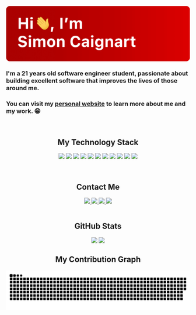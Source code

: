 <img align="center" src="https://github.com/SimonCaignart/SimonCaignart/blob/main/github-banner.gif" alt="Header">

### I'm a 21 years old software engineer student, passionate about building excellent software that improves the lives of those around me.

### You can visit my [personal website](https://simoncaignart.com) to learn more about me and my work. 😁

<br/>
<h2 align="center">My Technology Stack</h2>
<p align="center">
<a href="#"><img src="https://img.shields.io/badge/java-%23ED8B00.svg?style=for-the-badge&logo=java&logoColor=white"/></a>
<a href="#"><img src="https://img.shields.io/badge/C%23-9558B2.svg?style=for-the-badge&logo=c-sharp&logoColor=white"/></a>
<a href="#"><img src="https://img.shields.io/badge/-JavaScript-black?style=for-the-badge&logo=javascript"/></a>
<a href="#"><img src="https://img.shields.io/badge/node.js-%2343853D.svg?style=for-the-badge&logo=node.js&logoColor=white"/></a>
<a href="#"><img src="https://img.shields.io/badge/VueJs-%2335495e.svg?style=for-the-badge&logo=vuedotjs&logoColor=%234FC08D"/></a>
<a href="#"><img src="https://img.shields.io/badge/Nuxt-black?style=for-the-badge&logo=nuxt.js&logoColor=white"/></a> 
<a href="#"><img src="https://img.shields.io/badge/TailwindCSS-%2338B2AC.svg?style=for-the-badge&logo=tailwind-css&logoColor=white"/></a>
<a href="#"><img src="https://img.shields.io/badge/MongoDB-%234ea94b.svg?style=for-the-badge&logo=mongodb&logoColor=white"/></a>
<a href="#"><img src="https://img.shields.io/badge/-MySQL-%23F5F5F5?style=for-the-badge&logo=mysql"/></a>
<a href="#"><img src="https://img.shields.io/badge/Docker-%230db7ed.svg?style=for-the-badge&logo=docker&logoColor=white"/></a>
<a href="#"><img src="https://img.shields.io/badge/Kubernetes-%23326ce5.svg?style=for-the-badge&logo=kubernetes&logoColor=white"/></a>
</p>

<br/>
<h2 align="center">Contact Me</h2>

<div align="center">
 <a href="mailto: simon.caignart@gmail.com">
  <img src="https://img.shields.io/badge/Gmail-D14836?style=for-the-badge&logo=gmail&logoColor=white"/>
 </a>
 <a href="https://linkedin.com/in/simon-caignart-49768a189" target="_blank">
  <img src="https://img.shields.io/badge/linkedin-%230077B5.svg?style=for-the-badge&logo=linkedin&logoColor=white"/>
 </a>
  <a href="https://twitter.com/SimonCaignart" target="_blank">
  <img src="https://img.shields.io/badge/Twitter-%231DA1F2.svg?style=for-the-badge&logo=Twitter&logoColor=white"/>
 </a>
 </a>
 <a href="https://discordapp.com/users/264385301701591041/" target="_blank">
  <img src="https://img.shields.io/badge/Skrypt_-%237289DA.svg?style=for-the-badge&logo=discord&logoColor=white"/>
 </a>
</div>


<br/>
<h2 align="center">GitHub Stats</h2>


<div align="center">
  <img src="https://github-readme-stats-simoncaignart.vercel.app/api?username=simoncaignart&show_icons=true&title_color=CC0000&bg_color=ffffff00&text_color=CC0000&icon_color=CC0000&count_private=true&border_radius=20&hide_border=true" />
  <img src="https://github-readme-stats-simoncaignart.vercel.app/api/top-langs/?username=simoncaignart&layout=compact&border_radius=20&count_private=true&text_color=CC0000&title_color=CC0000&bg_color=ffffff00&hide_border=true&exclude_repo=github-readme-stats&langs_count=8&hide=jupyter%20notebook"/>
</div>

<h2 align="center">My Contribution Graph</h2>

<div align="center">
 <img src="https://github.com/SimonCaignart/SimonCaignart/blob/output/github-contribution-grid-snake.svg" alt="snake gif">
</div>

